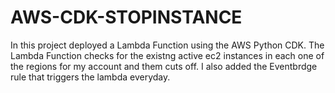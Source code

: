 # AWS-CDK-STOPINSTANCE
In this project deployed a Lambda Function using the AWS Python CDK. The Lambda Function checks for the existng active ec2 instances in each one of the regions for my account and them cuts off. I also added the Eventbrdge rule that triggers the lambda everyday.
